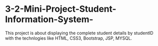 # 3-2-Mini-Project-Student-Information-System-
This project is about  displaying the complete student details by studentID with the technlogies like HTML, CSS3, Bootstrap, 
JSP, MYSQL.
